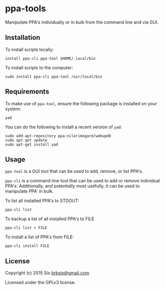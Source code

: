 # ppa-tools

Manipulate PPA's individually or in bulk from the command line and via GUI.

Installation
------------

To install scripts locally:

    install ppa-cli ppa-tool $HOME/.local/bin

To install scripts to the computer:

    sudo install ppa-cli ppa-tool /usr/local/bin

Requirements
------------

To make use of `ppa-tool`, ensure the following package is installed on your system:

    yad

You can do the following to install a recent version of `yad`:

    sudo add-apt-repository ppa:nilarimogard/webupd8
    sudo apt-get update
    sudo apt-get install yad

Usage
-----

`ppa-tool` is a GUI tool that can be used to add, remove, or list PPA's.

`ppa-cli` is a command-line tool that can be used to add or remove individual PPA's. Additionally, and potentially most usefully, it can be used to manipulate PPA' in bulk.

To list all installed PPA's to STDOUT:

    ppa-cli list

To backup a list of all installed PPA's to FILE

    ppa-cli list > FILE

To install a list of PPA's from FILE:

    ppa-cli install FILE

License
-------

Copyright (c) 2015 Six <brbsix@gmail.com>

Licensed under the GPLv3 license.
